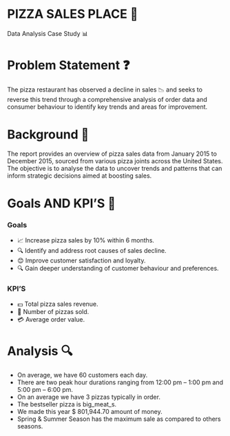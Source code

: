 # PIZZA SALES PLACE 🍕
Data Analysis Case Study 📊

# Problem Statement ❓
The pizza restaurant has observed a decline in sales 📉 and seeks to reverse this trend through a comprehensive analysis of order data and consumer behaviour to identify key trends and areas for improvement.

# Background 📝
The report provides an overview of pizza sales data from January 2015 to December 2015, sourced from various pizza joints across the United States. The objective is to analyse the data to uncover trends and patterns that can inform strategic decisions aimed at boosting sales.

# Goals AND KPI’S 🎯
### Goals
- 📈 Increase pizza sales by 10% within 6 months.
- 🔍 Identify and address root causes of sales decline.
- 😊 Improve customer satisfaction and loyalty.
- 🔍 Gain deeper understanding of customer behaviour and preferences.
### KPI’S
- 💵 Total pizza sales revenue.
- 🍕 Number of pizzas sold.
- 💳 Average order value.

# Analysis 🔍
- On average, we have 60 customers each day.
- There are two peak hour durations ranging from 12:00 pm – 1:00 pm and 5:00 pm – 6:00 pm.
- On an average we have 3 pizzas typically in order.
- The bestseller pizza is big_meat_s.
- We made this year $ 801,944.70 amount of money.
- Spring & Summer Season has the maximum sale as compared to others seasons.
